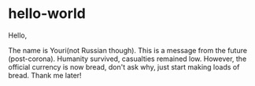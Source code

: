 # hello-world

Hello,

The name is Youri(not Russian though). This is a message from the future (post-corona). Humanity survived, casualties remained low. However, the official currency is now bread, don't ask why, just start making loads of bread. Thank me later!
